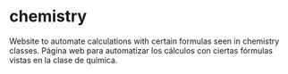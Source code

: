 # chemistry
Website to automate calculations with certain formulas seen in chemistry classes.
Página web para automatizar los cálculos con ciertas fórmulas vistas en la clase de química.
